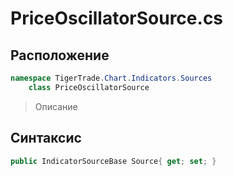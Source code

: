 
# PriceOscillatorSource.cs
## Расположение
```csharp
namespace TigerTrade.Chart.Indicators.Sources  
    class PriceOscillatorSource
```

> Описание

## Синтаксис
```csharp
public IndicatorSourceBase Source{ get; set; }
```
